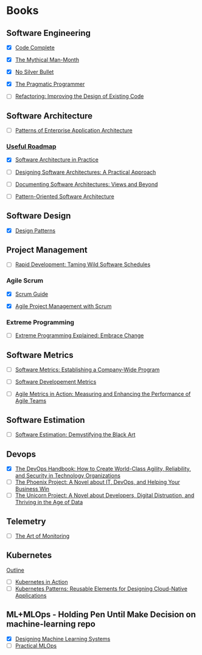 
# Books

## Software Engineering

* [x] [Code Complete](https://www.amazon.com/Code-Complete-Developer-Best-Practices-ebook/dp/B00JDMPOSY/ref=sr_1_1?keywords=code+complete&qid=1566614521&s=books&sr=1-1)

* [x] [The Mythical Man-Month](https://www.amazon.com/Mythical-Man-Month-Anniversary-Software-Engineering-ebook/dp/B00B8USS14/ref=sr_1_1?crid=T7E399EAU80T&keywords=mythical+man+month&qid=1566614581&s=books&sprefix=mythical%2Cstripbooks%2C173&sr=1-1)

* [x] [No Silver Bullet](http://worrydream.com/refs/Brooks-NoSilverBullet.pdf)

* [x] [The Pragmatic Programmer](https://www.amazon.com/Pragmatic-Programmer-journey-mastery-Anniversary-ebook/dp/B07VRS84D1/ref=sr_1_1?crid=3GLEQ7UWPCEV6&keywords=the+pragmatic+programmer&qid=1566668213&s=books&sprefix=the+pragmati%2Cstripbooks%2C174&sr=1-1)

* [ ] [Refactoring: Improving the Design of Existing Code](https://www.amazon.com/Refactoring-Improving-Existing-Addison-Wesley-Signature/dp/0134757599/ref=sr_1_1?keywords=Refactoring%3A+Improving+the+Design+of+Existing+Code&qid=1581557927&sr=8-1)

## Software Architecture

* [ ] [Patterns of Enterprise Application Architecture](https://www.amazon.com/Patterns-Enterprise-Application-Architecture-Martin/dp/0321127420/ref=sr_1_2?keywords=Patterns+of+Enterprise+Application+Architecture&qid=1581557981&sr=8-2)

### [Useful Roadmap](https://medium.com/@nvashanin/the-path-to-becoming-a-software-architect-de53f1cb310a)

* [x] [Software Architecture in Practice](https://www.amazon.com/Software-Architecture-Practice-Practice_c3-Engineering-ebook/dp/B009GMUL84/ref=sr_1_2?crid=JUHUTHEMTND9&keywords=software+architecture+in+practice&qid=1566614807&s=digital-text&sprefix=software+archite%2Cdigital-text%2C176&sr=1-2)

* [ ] [Designing Software Architectures: A Practical Approach](https://www.amazon.com/Designing-Software-Architectures-Practical-Engineering/dp/0134390784/ref=sr_1_1?crid=3KZPKLTMCL6EM&keywords=designing+software+architectures+a+practical+approach&qid=1566614871&s=digital-text&sprefix=designing+software+architectures+a%2Cdigital-text%2C175&sr=1-1-catcorr)

* [ ] [Documenting Software Architectures: Views and Beyond](https://www.amazon.com/Documenting-Software-Architectures-Beyond-Engineering-ebook/dp/B0046XS3RO/ref=sr_1_1?crid=3KZPKLTMCL6EM&keywords=designing+software+architectures+a+practical+approach&qid=1566614871&s=digital-text&sprefix=designing+software+architectures+a%2Cdigital-text%2C175&sr=1-1)

* [ ] [Pattern-Oriented Software Architecture](./https://www.amazon.com/Pattern-Oriented-Software-Architecture-Distributed-Computing/dp/0470059028/ref=sr_1_3?keywords=Pattern-Oriented+Software+Architecture&qid=1567261247&s=books&sr=1-3)

## Software Design

* [x] [Design Patterns](https://www.amazon.com/Design-Patterns-Object-Oriented-Addison-Wesley-Professional-ebook/dp/B000SEIBB8/ref=sr_1_3?keywords=design+patterns&qid=1566614618&s=books&sr=1-3)

## Project Management

* [ ] [Rapid Development: Taming Wild Software Schedules](https://www.amazon.com/Rapid-Development-Devment-Developer-Practices-ebook/dp/B00JDMPOB6/ref=sr_1_1?keywords=rapid+development&qid=1566614702&s=digital-text&sr=1-1)

### Agile Scrum

* [x] [Scrum Guide](https://www.scrumguides.org/scrum-guide.html)

* [x] [Agile Project Management with Scrum](https://www.amazon.com/Agile-Project-Management-Developer-Practices-ebook/dp/B00JDMPOZW/ref=sr_1_4?crid=3QX2AA90DNJR9&keywords=agile+project+management+with+scrum&qid=1566610680&s=books&sprefix=agile%2Cstripbooks%2C173&sr=1-4)

### Extreme Programming

* [ ] [Extreme Programming Explained: Embrace Change](https://www.amazon.com/Extreme-Programming-Explained-Embrace-Change-ebook/dp/B00N1ZN6C0/ref=sr_1_1?keywords=extreme+programming&qid=1566680887&s=gateway&sr=8-1)

## Software Metrics

* [ ] [Software Metrics: Establishing a Company-Wide Program](https://www.amazon.com/Software-Metrics-Establishing-Company-Wide-Program/dp/0138218447/ref=pd_bxgy_14_img_3/144-6252445-2659138?_encoding=UTF8&pd_rd_i=0138218447&pd_rd_r=492d58a7-3962-4891-8bc5-a912718f775c&pd_rd_w=QmTaP&pd_rd_wg=UxBGi&pf_rd_p=a2006322-0bc0-4db9-a08e-d168c18ce6f0&pf_rd_r=8P6GBDWTBDFPHVWR0Y9Q&psc=1&refRID=8P6GBDWTBDFPHVWR0Y9Q)

* [ ] [Software Developement Metrics](https://www.amazon.com/Software-Development-Metrics-Dave-Nicolette/dp/1617291358/ref=sr_1_1?keywords=software+development+metrics&qid=1566615684&s=gateway&sr=8-1)

* [ ] [Agile Metrics in Action: Measuring and Enhancing the Performance of Agile Teams](https://www.amazon.com/Agile-Metrics-Action-Measuring-Performance/dp/1617292486/ref=sr_1_1?keywords=Agile+Metrics+in+Action%3A+Measuring+and+Enhancing+the+Performance+of+Agile+Teams&qid=1566615671&s=gateway&sr=8-1)

## Software Estimation

* [ ] [Software Estimation: Demystifying the Black Art](https://www.amazon.com/Software-Estimation-Demystifying-Developer-Practices-ebook/dp/B00JDMPOVQ/ref=sr_1_1?keywords=software+estimation&qid=1566614757&s=digital-text&sr=1-1)

## Devops

* [x] [The DevOps Handbook: How to Create World-Class Agility, Reliability, and Security in Technology Organizations](https://www.amazon.com/DevOps-Handbook-World-Class-Reliability-Organizations/dp/1942788002/)
* [ ] [The Phoenix Project: A Novel about IT, DevOps, and Helping Your Business Win](https://www.amazon.com/gp/product/1942788290/)
* [ ] [The Unicorn Project: A Novel about Developers, Digital Distruption, and Thriving in the Age of Data](https://www.amazon.com/gp/product/1942788762)

## Telemetry

* [ ] [The Art of Monitoring](https://www.amazon.com/Art-Monitoring-James-Turnbull-ebook/dp/B01GU387MS/ref=sr_1_1?keywords=the+art+of+monitoring&qid=1581560161&sr=8-1)

## Kubernetes

[Outline](https://blog.turbonomic.com/top-kubernetes-book)

- [ ] [Kubernetes in Action](https://www.amazon.com/Kubernetes-Action-Marko-Luksa-ebook-dp-B09781KDZF/dp/B09781KDZF/)
- [ ] [Kubernetes Patterns: Reusable Elements for Designing Cloud-Native Applications](https://www.amazon.com/Kubernetes-Patterns-Designing-Cloud-Native-Applications/dp/1492050288/)

## ML+MLOps - Holding Pen Until Make Decision on machine-learning repo

- [x] [Designing Machine Learning Systems](https://www.amazon.com/dp/B0B1LGL2SR/?coliid=I1WYIU1K9FKR5R)
- [ ] [Practical MLOps](https://www.amazon.com/Practical-MLOps-Noah-Gift-ebook/dp/B09G9BKXM6)
